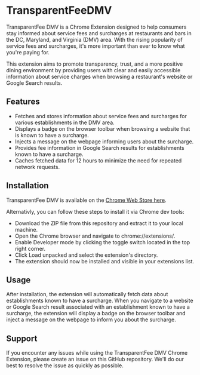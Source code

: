 # TransparentFeeDMV
TransparentFee DMV is a Chrome Extension designed to help consumers stay informed about service fees and surcharges at restaurants and bars in the DC, Maryland, and Virginia (DMV) area. With the rising popularity of service fees and surcharges, it's more important than ever to know what you're paying for.

This extension aims to promote transparency, trust, and a more positive dining environment by providing users with clear and easily accessible information about service charges when browsing a restaurant's website or Google Search results.

## Features
* Fetches and stores information about service fees and surcharges for various establishments in the DMV area.
* Displays a badge on the browser toolbar when browsing a website that is known to have a surcharge.
* Injects a message on the webpage informing users about the surcharge.
* Provides fee information in Google Search results for establishments known to have a surcharge.
* Caches fetched data for 12 hours to minimize the need for repeated network requests.

## Installation
TransparentFee DMV is available on the [Chrome Web Store here](https://chrome.google.com/webstore/detail/transparentfee-dmv/dkllokigbmjkjfociilfmhjedekehnod).

Alternativly, you can follow these steps to install it via Chrome dev tools:
* Download the ZIP file from this repository and extract it to your local machine.
* Open the Chrome browser and navigate to chrome://extensions/.
* Enable Developer mode by clicking the toggle switch located in the top right corner.
* Click Load unpacked and select the extension's directory.
* The extension should now be installed and visible in your extensions list.

## Usage
After installation, the extension will automatically fetch data about establishments known to have a surcharge. When you navigate to a website or Google Search result associated with an establishment known to have a surcharge, the extension will display a badge on the browser toolbar and inject a message on the webpage to inform you about the surcharge.

## Support
If you encounter any issues while using the TransparentFee DMV Chrome Extension, please create an issue on this GitHub repository. We'll do our best to resolve the issue as quickly as possible.
